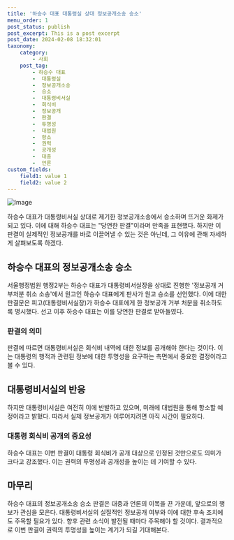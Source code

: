 ```yaml
---
title: '하승수 대표 대통령실 상대 정보공개소송 승소'
menu_order: 1
post_status: publish
post_excerpt: This is a post excerpt
post_date: 2024-02-08 18:32:01
taxonomy:
    category:
        - 사회
    post_tag:
        - 하승수 대표
        -  대통령실
        -  정보공개소송
        -  승소
        -  대통령비서실
        -  회식비
        -  정보공개
        -  판결
        -  투명성
        -  대법원
        -  항소
        -  권력
        -  공개성
        -  대중
        -  언론
custom_fields:
    field1: value 1
    field2: value 2
---
```


![Image](https://imgnews.pstatic.net/image/047/2024/02/08/0002421754_001_20240208143801111.jpg?type=w647)

하승수 대표가 대통령비서실 상대로 제기한 정보공개소송에서 승소하며 뜨거운 화제가 되고 있다. 이에 대해 하승수 대표는 "당연한 판결"이라며 만족을 표현했다. 하지만 이 판결이 실제적인 정보공개를 바로 이끌어낼 수 있는 것은 아닌데, 그 이유에 관해 자세하게 살펴보도록 하겠다.
## 하승수 대표의 정보공개소송 승소
서울행정법원 행정2부는 하승수 대표가 대통령비서실장을 상대로 진행한 '정보공개 거부처분 취소 소송'에서 원고인 하승수 대표에게 판사가 원고 승소를 선언했다. 이에 대한 판결문은 피고(대통령비서실장)가 하승수 대표에게 한 정보공개 거부 처분을 취소하도록 명시했다. 선고 이후 하승수 대표는 이를 당연한 판결로 받아들였다.
### 판결의 의미
판결에 따르면 대통령비서실은 회식비 내역에 대한 정보를 공개해야 한다는 것이다. 이는 대통령의 행적과 관련된 정보에 대한 투명성을 요구하는 측면에서 중요한 결정이라고 볼 수 있다.
## 대통령비서실의 반응
하지만 대통령비서실은 여전히 이에 반발하고 있으며, 미래에 대법원을 통해 항소할 예정이라고 밝혔다. 따라서 실제 정보공개가 이루어지려면 아직 시간이 필요하다.
### 대통령 회식비 공개의 중요성
하승수 대표는 이번 판결이 대통령 회식비가 공개 대상으로 인정된 것만으로도 의미가 크다고 강조했다. 이는 권력의 투명성과 공개성을 높이는 데 기여할 수 있다.
## 마무리
하승수 대표의 정보공개소송 승소 판결은 대중과 언론의 이목을 끈 가운데, 앞으로의 행보가 관심을 모은다. 대통령비서실의 실질적인 정보공개 여부와 이에 대한 후속 조치에도 주목할 필요가 있다. 향후 관련 소식이 발전될 때마다 주목해야 할 것이다. 결과적으로 이번 판결이 권력의 투명성을 높이는 계기가 되길 기대해본다.
